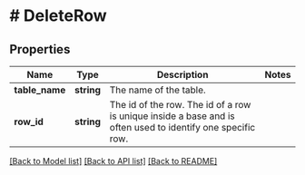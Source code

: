 # # DeleteRow

## Properties

Name | Type | Description | Notes
------------ | ------------- | ------------- | -------------
**table_name** | **string** | The name of the table. |
**row_id** | **string** | The id of the row. The id of a row is unique inside a base and is often used to identify one specific row. |

[[Back to Model list]](../../README.md#models) [[Back to API list]](../../README.md#endpoints) [[Back to README]](../../README.md)
